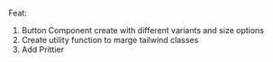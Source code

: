 Feat: 
 1. Button Component create with different variants and size options
 2. Create utility function to marge tailwind classes
 3. Add Prittier
